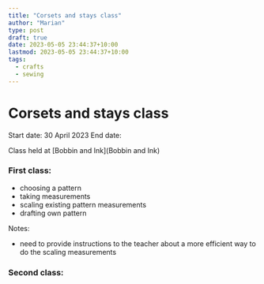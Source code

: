 ```yaml
---
title: "Corsets and stays class"
author: "Marian"
type: post
draft: true
date: 2023-05-05 23:44:37+10:00
lastmod: 2023-05-05 23:44:37+10:00
tags:
  - crafts
  - sewing
---
```


# Corsets and stays class

Start date: 30 April 2023
End date:

Class held at [Bobbin and Ink](Bobbin and Ink)

### First class:
* choosing a pattern
* taking measurements
* scaling existing pattern measurements
* drafting own pattern

Notes:
* need to provide instructions to the teacher about a more efficient way to do the scaling measurements

### Second class:



